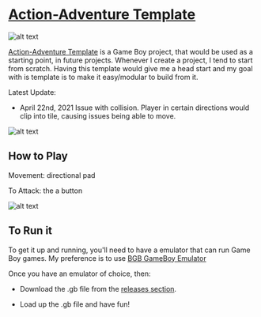 # [Action-Adventure Template](https://asgith.github.io/action-adventure-template-page)

![alt text](https://asgith.github.io/images/action-adventure-template-02.png "Action-Adventure Template Screenshot")

[Action-Adventure Template](https://asgith.github.io/action-adventure-template-page) is a Game Boy project, that would be used as a starting point, in future projects. Whenever I create a project, I tend to start from scratch. Having this template would give me a head start and my goal with is template is to make it easy/modular to build from it.

Latest Update:

* April 22nd, 2021
Issue with collision. Player in certain directions would clip into tile, causing issues being able to move.

![alt text](https://asgith.github.io/images/action-adventure-template-03.png "Action-Adventure Template Screenshot")

## How to Play

Movement: directional pad

To Attack: the a button

![alt text](https://asgith.github.io/images/action-adventure-template-05.png "Action-Adventure Template Screenshot")

## To Run it

To get it up and running, you'll need to have a emulator that can run Game Boy games. My preference is to use [BGB GameBoy Emulator](http://bgb.bircd.org/)

Once you have an emulator of choice, then:

* Download the .gb file from the [releases section](https://github.com/ASGitH/game-Boy-Action-Adventure-Template/releases/tag/build-00).

* Load up the .gb file and have fun!